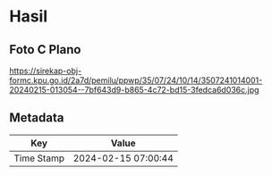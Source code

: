 # Hasil

## Foto C Plano

https://sirekap-obj-formc.kpu.go.id/2a7d/pemilu/ppwp/35/07/24/10/14/3507241014001-20240215-013054--7bf643d9-b865-4c72-bd15-3fedca6d036c.jpg


## Metadata

| Key        | Value               |
| ---------- | ------------------- |
| Time Stamp | 2024-02-15 07:00:44 |



